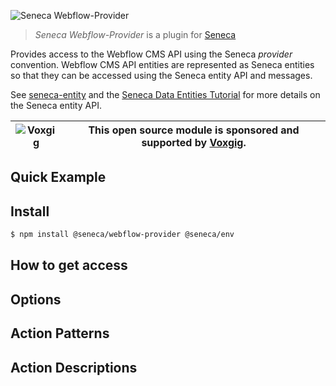 ![Seneca Webflow-Provider](http://senecajs.org/files/assets/seneca-logo.png)

> _Seneca Webflow-Provider_ is a plugin for [Seneca](http://senecajs.org)

Provides access to the Webflow CMS API using the Seneca _provider_
convention. Webflow CMS API entities are represented as Seneca entities so
that they can be accessed using the Seneca entity API and messages.

See [seneca-entity](senecajs/seneca-entity) and the [Seneca Data
Entities
Tutorial](https://senecajs.org/docs/tutorials/understanding-data-entities.html) for more details on the Seneca entity API.

<!-- [![npm version](https://img.shields.io/npm/v/@seneca/tangocard-provider.svg)](https://npmjs.com/package/@seneca/tangocard-provider)
[![build](https://github.com/senecajs/seneca-tangocard-provider/actions/workflows/build.yml/badge.svg)](https://github.com/senecajs/seneca-tangocard-provider/actions/workflows/build.yml)
[![Coverage Status](https://coveralls.io/repos/github/senecajs/seneca-tangocard-provider/badge.svg?branch=main)](https://coveralls.io/github/senecajs/seneca-tangocard-provider?branch=main)
[![Known Vulnerabilities](https://snyk.io/test/github/senecajs/seneca-tangocard-provider/badge.svg)](https://snyk.io/test/github/senecajs/seneca-tangocard-provider)
[![DeepScan grade](https://deepscan.io/api/teams/5016/projects/19462/branches/505954/badge/grade.svg)](https://deepscan.io/dashboard#view=project&tid=5016&pid=19462&bid=505954)
[![Maintainability](https://api.codeclimate.com/v1/badges/f76e83896b731bb5d609/maintainability)](https://codeclimate.com/github/senecajs/seneca-tangocard-provider/maintainability) -->

| ![Voxgig](https://www.voxgig.com/res/img/vgt01r.png) | This open source module is sponsored and supported by [Voxgig](https://www.voxgig.com). |
| ---------------------------------------------------- | --------------------------------------------------------------------------------------- |

## Quick Example

<!-- ```js
// Setup - get the key value (<SECRET>) separately from a vault or
// environment variable.
Seneca()
  // Get API keys using the seneca-env plugin
  .use('env', {
    var: {
      $TANGOCARD_APIKEY: String,
      $TANGOCARD_USERTOKEN: String,
    },
  })
  .use('provider', {
    provider: {
      tangocard: {
        keys: {
          apikey: { value: '$TANGOCARD_APIKEY' },
          usertoken: { value: '$TANGOCARD_USERTOKEN' },
        },
      },
    },
  })
  .use('tangocard-provider')

let board = await seneca
  .entity('provider/tangocard/board')
  .load$('<tangocard-board-id>')

Console.log('BOARD', board)

board.desc = 'New description'
board = await board.save$()

Console.log('UPDATED BOARD', board)
``` -->

## Install

```sh
$ npm install @seneca/webflow-provider @seneca/env
```

## How to get access

## Options

## Action Patterns

## Action Descriptions
